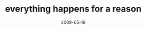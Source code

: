 ---
layout: base.njk
title : 'everything happens for a reason' 
view_title : 'everything happens for a reason' 
year : '2009' 
date : '2009-05-18' 
img_file : '/drawing/everythinghappensforareason.png' 
html_file : 'everythinghappensforareason' 
next_html : 'imgoingtomissmydog.html' 
year_order : '159' 
permalink : "title/{{html_file}}.html"
---